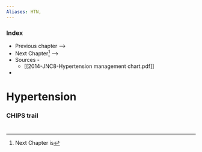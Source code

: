 ```yaml
---
Aliases: HTN, 
---
```


### Index
- Previous chapter -->
- Next Chapter[^1] -->
- Sources -
	- [[2014-JNC8-Hypertension management chart.pdf]]
- 
# Hypertension
### CHIPS trail

 




#
[^1]: Next Chapter is 



